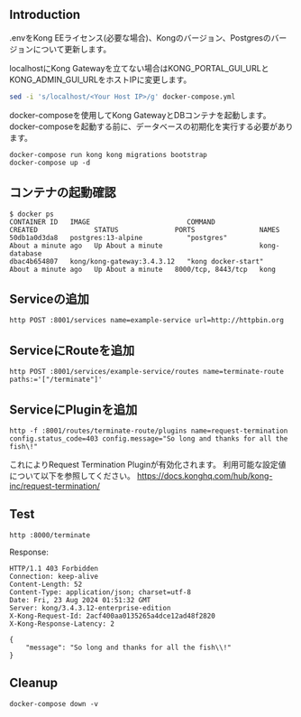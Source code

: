 ## Introduction
.envをKong EEライセンス(必要な場合)、Kongのバージョン、Postgresのバージョンについて更新します。

localhostにKong Gatewayを立てない場合はKONG_PORTAL_GUI_URLとKONG_ADMIN_GUI_URLをホストIPに変更します。

```sh
sed -i 's/localhost/<Your Host IP>/g' docker-compose.yml
```
docker-composeを使用してKong GatewayとDBコンテナを起動します。docker-composeを起動する前に、データベースの初期化を実行する必要があります。

```shell
docker-compose run kong kong migrations bootstrap
docker-compose up -d
```

## コンテナの起動確認

```shell
$ docker ps 
CONTAINER ID   IMAGE                        COMMAND               CREATED              STATUS              PORTS                NAMES
50db1a0d3da8   postgres:13-alpine           "postgres"            About a minute ago   Up About a minute                        kong-database
dbac4b654807   kong/kong-gateway:3.4.3.12   "kong docker-start"   About a minute ago   Up About a minute   8000/tcp, 8443/tcp   kong
```

## Serviceの追加

```shell
http POST :8001/services name=example-service url=http://httpbin.org
```

## ServiceにRouteを追加

```shell
http POST :8001/services/example-service/routes name=terminate-route paths:='["/terminate"]'
```

## ServiceにPluginを追加

```shell
http -f :8001/routes/terminate-route/plugins name=request-termination config.status_code=403 config.message="So long and thanks for all the fish\!"
```

これによりRequest Termination Pluginが有効化されます。
利用可能な設定値について以下を参照してください。
https://docs.konghq.com/hub/kong-inc/request-termination/

## Test

```shell
http :8000/terminate
```

Response:

```shell
HTTP/1.1 403 Forbidden
Connection: keep-alive
Content-Length: 52
Content-Type: application/json; charset=utf-8
Date: Fri, 23 Aug 2024 01:51:32 GMT
Server: kong/3.4.3.12-enterprise-edition
X-Kong-Request-Id: 2acf400aa0135265a4dce12ad48f2820
X-Kong-Response-Latency: 2

{
    "message": "So long and thanks for all the fish\\!"
}
```

## Cleanup

```shell
docker-compose down -v
```
